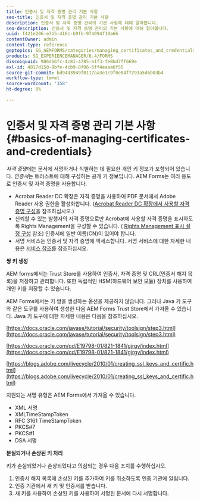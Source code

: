 ```yaml
---
title: 인증서 및 자격 증명 관리 기본 사항
seo-title: 인증서 및 자격 증명 관리 기본 사항
description: 인증서 및 자격 증명 관리의 기본 사항에 대해 알아봅니다.
seo-description: 인증서 및 자격 증명 관리의 기본 사항에 대해 알아봅니다.
uuid: f421e206-e7b5-416c-b9fb-974094f10a66
contentOwner: admin
content-type: reference
geptopics: SG_AEMFORMS/categories/managing_certificates_and_credentials
products: SG_EXPERIENCEMANAGER/6.4/FORMS
discoiquuid: 986d16fc-4c81-4785-b1f3-fe8bd7ff669e
exl-id: 4817d150-9bfe-4cb9-8f06-6ff4eaaa6f55
source-git-commit: bd94d3949f0117aa3e1c9f0e84f7293a5d6b03b4
workflow-type: tm+mt
source-wordcount: '358'
ht-degree: 0%

---
```


# 인증서 및 자격 증명 관리 기본 사항 {#basics-of-managing-certificates-and-credentials}

*자격 증명*&#x200B;에는 문서에 서명하거나 식별하는 데 필요한 개인 키 정보가 포함되어 있습니다. *인증서*&#x200B;는 트러스트에 대해 구성하는 공개 키 정보입니다. AEM Forms는 여러 용도로 인증서 및 자격 증명을 사용합니다.

* Acrobat Reader DC 확장은 자격 증명을 사용하여 PDF 문서에서 Adobe Reader 사용 권한을 활성화합니다. ([Acrobat Reader DC 확장에서 사용할 자격 증명 구성](/help/forms/using/admin-help/configuring-credentials-acrobat-reader-dc.md#configuring-credentials-for-use-with-acrobat-reader-dc-extensions)을 참조하십시오.)
* 신뢰할 수 있는 발행자의 자격 증명으로만 Acrobat에 사용할 자격 증명을 표시하도록 Rights Management을 구성할 수 있습니다. ( [Rights Management 표시 설정 구성](/help/forms/using/admin-help/configuring-client-server-options.md#configure-document-security-display-settings) 참조) 인증서에 일반 이름(CN)이 있어야 합니다.
* 서명 서비스는 인증서 및 자격 증명에 액세스합니다. 서명 서비스에 대한 자세한 내용은 [서비스 참조](https://www.adobe.com/go/learn_aemforms_services_63)를 참조하십시오.

**쌍 키 생성**

AEM forms에서는 Trust Store를 사용하여 인증서, 자격 증명 및 CRL(인증서 해지 목록)을 저장하고 관리합니다. 또한 독립적인 HSM(하드웨어 보안 모듈) 장치를 사용하여 개인 키를 저장할 수 있습니다.

AEM Forms에서는 키 쌍을 생성하는 옵션을 제공하지 않습니다. 그러나 Java 키 도구와 같은 도구를 사용하여 생성한 다음 AEM Forms Trust Store에서 가져올 수 있습니다. Java 키 도구에 대한 자세한 내용은 다음을 참조하십시오.

[https://docs.oracle.com/javase/tutorial/security/toolsign/step3.html](https://docs.oracle.com/javase/tutorial/security/toolsign/step3.html)

[https://docs.oracle.com/cd/E19798-01/821-1841/gjrgy/index.html](https://docs.oracle.com/cd/E19798-01/821-1841/gjrgy/index.html)

[https://blogs.adobe.com/livecycle/2010/01/creating_ssl_keys_and_certific.html](https://blogs.adobe.com/livecycle/2010/01/creating_ssl_keys_and_certific.html)

지원되는 서명 유형은 AEM Forms에서 가져올 수 있습니다.

* XML 서명
* XMLTimeStampToken
* RFC 3161 TimeStampToken
* PKCS#7
* PKCS#1
* DSA 서명

**분실되거나 손상된 키 처리**

키가 손실되었거나 손상되었다고 의심되는 경우 다음 조치를 수행하십시오.

1. 인증서 해지 목록에 손상된 키를 추가하여 키를 취소하도록 인증 기관에 알립니다.
1. 인증 기관에서 새 키 및 인증서를 받습니다.
1. 새 키를 사용하여 손상된 키를 사용하여 서명된 문서에 다시 서명합니다.
